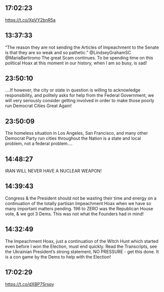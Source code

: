 ## 17:02:23
https://t.co/XpVY2bnR5a
## 13:37:33
“The reason they are not sending the Articles of Impeachment to the Senate is that they are so weak and so pathetic.” @LindseyGrahamSC @MariaBartiromo  The great Scam continues. To be spending time on this political Hoax at this moment in our history, when I am so busy, is sad!
## 23:50:10
....If however, the city or state in question is willing to acknowledge responsibility, and politely asks for help from the Federal Government, we will very seriously consider getting involved in order to make those poorly run Democrat Cities Great Again!
## 23:50:09
The homeless situation in Los Angeles, San Francisco, and many other Democrat Party run cities throughout the Nation is a state and local problem, not a federal problem....
## 14:48:27
IRAN WILL NEVER HAVE A NUCLEAR WEAPON!
## 14:39:43
Congress &amp; the President should not be wasting their time and energy on a continuation of the totally partisan Impeachment Hoax when we have so many important matters pending. 196 to ZERO was the Republican House vote, &amp; we got 3 Dems. This was not what the Founders had in mind!
## 14:32:49
The Impeachment Hoax, just a continuation of the Witch Hunt which started even before I won the Election, must end quickly. Read the Transcripts, see the Ukrainian President’s strong statement, NO PRESSURE - get this done. It is a con game by the Dems to help with the Election!
## 17:02:29
https://t.co/dXBP7Srsqy
